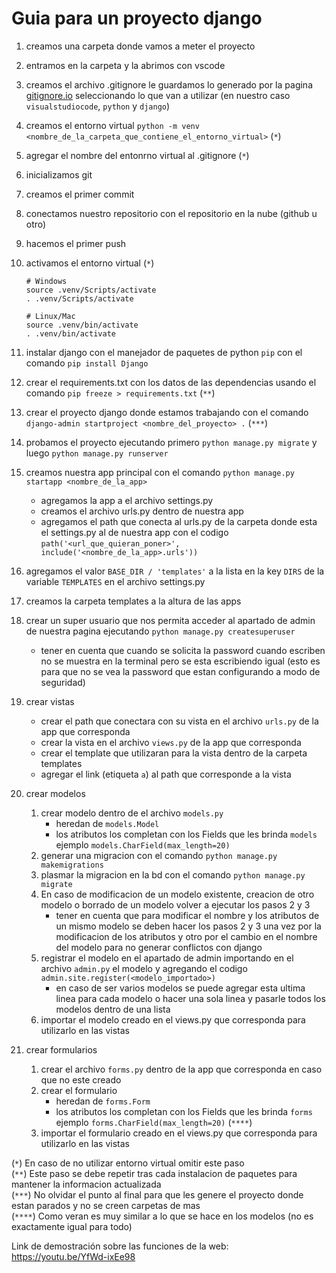 # Guia para un proyecto django

1. creamos una carpeta donde vamos a meter el proyecto
2. entramos en la carpeta y la abrimos con vscode
3. creamos el archivo .gitignore le guardamos lo generado por la pagina [gitignore.io](https://gitignore.io) seleccionando lo que van a utilizar (en nuestro caso `visualstudiocode`, `python` y `django`)
4. creamos el entorno virtual `python -m venv <nombre_de_la_carpeta_que_contiene_el_entorno_virtual>` (`*`)
5. agregar el nombre del entonrno virtual al .gitignore (`*`)
6. inicializamos git
7. creamos el primer commit
8. conectamos nuestro repositorio con el repositorio en la nube (github u otro)
9. hacemos el primer push
10. activamos el entorno virtual (`*`)

    ```shell
    # Windows
    source .venv/Scripts/activate
    . .venv/Scripts/activate

    # Linux/Mac
    source .venv/bin/activate
    . .venv/bin/activate
    ```

11. instalar django con el manejador de paquetes de python `pip` con el comando `pip install Django`
12. crear el requirements.txt con los datos de las dependencias usando el comando `pip freeze > requirements.txt` (`**`)
13. crear el proyecto django donde estamos trabajando con el comando `django-admin startproject <nombre_del_proyecto> .` (`***`)
14. probamos el proyecto ejecutando primero `python manage.py migrate` y luego `python manage.py runserver`
15. creamos nuestra app principal con el comando `python manage.py startapp <nombre_de_la_app>`
    - agregamos la app a el archivo settings.py
    - creamos el archivo urls.py dentro de nuestra app
    - agregamos el path que conecta al urls.py de la carpeta donde esta el settings.py al de nuestra app con el codigo `path('<url_que_quieran_poner>', include('<nombre_de_la_app>.urls'))`
16. agregamos el valor `BASE_DIR / 'templates'` a la lista en la key `DIRS` de la variable `TEMPLATES` en el archivo settings.py
17. creamos la carpeta templates a la altura de las apps
18. crear un super usuario que nos permita acceder al apartado de admin de nuestra pagina ejecutando `python manage.py createsuperuser`
    - tener en cuenta que cuando se solicita la password cuando escriben no se muestra en la terminal pero se esta escribiendo igual (esto es para que no se vea la password que estan configurando a modo de seguridad)
19. crear vistas
    - crear el path que conectara con su vista en el archivo `urls.py` de la app que corresponda
    - crear la vista en el archivo `views.py` de la app que corresponda
    - crear el template que utilizaran para la vista dentro de la carpeta templates
    - agregar el link (etiqueta `a`) al path que corresponde a la vista
20. crear modelos
    1. crear modelo dentro de el archivo `models.py`
        - heredan de `models.Model`
        - los atributos los completan con los Fields que les brinda `models` ejemplo `models.CharField(max_length=20)`
    2. generar una migracion con el comando `python manage.py makemigrations`
    3. plasmar la migracion en la bd con el comando `python manage.py migrate`
    4. En caso de modificacion de un modelo existente, creacion de otro modelo o borrado de un modelo volver a ejecutar los pasos 2 y 3
        - tener en cuenta que para modificar el nombre y los atributos de un mismo modelo se deben hacer los pasos 2 y 3 una vez por la modificacion de los atributos y otro por el cambio en el nombre del modelo para no generar conflictos con django
    5. registrar el modelo en el apartado de admin importando en el archivo `admin.py` el modelo y agregando el codigo `admin.site.register(<modelo_importado>)`
        - en caso de ser varios modelos se puede agregar esta ultima linea para cada modelo o hacer una sola linea y pasarle todos los modelos dentro de una lista
    6. importar el modelo creado en el views.py que corresponda para utilizarlo en las vistas
21. crear formularios
    1. crear el archivo `forms.py` dentro de la app que corresponda en caso que no este creado
    2. crear el formulario
        - heredan de `forms.Form`
        - los atributos los completan con los Fields que les brinda `forms` ejemplo `forms.CharField(max_length=20)` (`****`)
    3. importar el formulario creado en el views.py que corresponda para utilizarlo en las vistas

(`*`) En caso de no utilizar entorno virtual omitir este paso  
(`**`) Este paso se debe repetir tras cada instalacion de paquetes para mantener la informacion actualizada  
(`***`) No olvidar el punto al final para que les genere el proyecto donde estan parados y no se creen carpetas de mas  
(`****`) Como veran es muy similar a lo que se hace en los modelos (no es exactamente igual para todo)

Link de demostración sobre las funciones de la web: https://youtu.be/YfWd-ixEe98